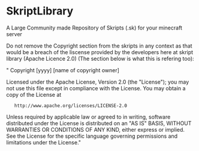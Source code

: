 # SkriptLibrary
A Large Community made Repository of Skripts (.sk) for your minecraft server

Do not remove the Copyright section from the skripts in any context as that would be a breach of the liscense provided by the developers here at skript library (Apache Licence 2.0) (The section below is what this is refering too):

" Copyright [yyyy] [name of copyright owner]

   Licensed under the Apache License, Version 2.0 (the "License");
   you may not use this file except in compliance with the License.
   You may obtain a copy of the License at

       http://www.apache.org/licenses/LICENSE-2.0

   Unless required by applicable law or agreed to in writing, software
   distributed under the License is distributed on an "AS IS" BASIS,
   WITHOUT WARRANTIES OR CONDITIONS OF ANY KIND, either express or implied.
   See the License for the specific language governing permissions and
   limitations under the License."